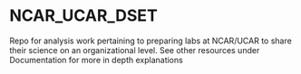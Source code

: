 # NCAR_UCAR_DSET
Repo for analysis work pertaining to preparing labs at NCAR/UCAR to share their science on an organizational level. See other resources under Documentation for more in depth explanations
